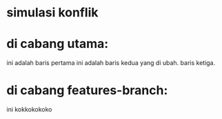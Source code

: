 # simulasi konflik

# di cabang utama:

ini adalah baris pertama
ini adalah baris kedua yang di ubah.
baris ketiga.

# di cabang features-branch:

ini
kokkokokoko
